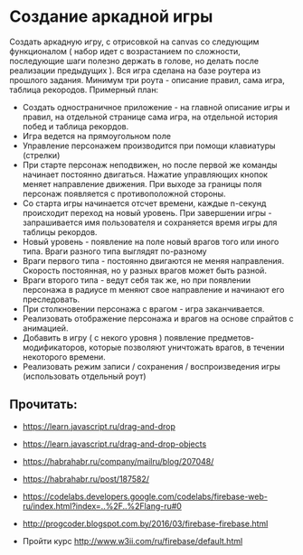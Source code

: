 # Создание аркадной игры

Создать аркадную игру, с отрисовкой на canvas со следующим функционалом ( набор идет с возрастанием по сложности, последующие шаги полезно держать в голове, но делать после реализации предыдущих ). Вся игра сделана на базе роутера из прошлого задания. Минимум три роута - описание правил, сама игра, таблица рекородов. Примерный план:

- Создать одностраничное приложение - на главной описание игры и правил, на отдельной странице сама игра, на отдельной история побед и таблица рекордов.
 - Игра ведется на прямоугольном поле 
 - Управление персонажем производится при помощи клавиатуры (стрелки)
 - При старте персонаж неподвижен, но после первой же команды начинает постоянно двигаться. Нажатие управляющих кнопок меняет направление движения. При выходе за границы поля персонаж появляется с противоположной стороны.
 - Со старта игры начинается отсчет времени, каждые n-секунд происходит переход на новый уровень. При завершении игры - запрашивается имя пользователя и сохраняется время игры для таблицы рекордов.
 - Новый уровень - появление на поле новый врагов того или иного типа. Враги разного типа выглядят по-разному
 - Враги первого типа - постоянно двигаются не меняя направления. Скорость постоянная, но у разных врагов может быть разной.
 - Враги второго типа - ведут себя так же, но при появлении персонажа в радиусе m меняют свое направление и начинают его преследовать.
 - При столкновении персонажа с врагом - игра заканчивается.
 - Реализовать отображение персонажа и врагов на основе спрайтов с анимацией.
 - Добавить в игру ( с некого уровня ) появление предметов-модификаторов, которые позволяют уничтожать врагов, в течении некоторого времени.
 - Реализовать режим записи / сохранения / воспроизведения игры (использовать отдельный роут)

## Прочитать:
- https://learn.javascript.ru/drag-and-drop
- https://learn.javascript.ru/drag-and-drop-objects
- https://habrahabr.ru/company/mailru/blog/207048/
- https://habrahabr.ru/post/187582/

- https://codelabs.developers.google.com/codelabs/firebase-web-ru/index.html?index=..%2F..%2Flang-ru#0
- http://progcoder.blogspot.com.by/2016/03/firebase-firebase.html
- Пройти курс http://www.w3ii.com/ru/firebase/default.html
